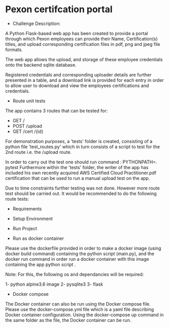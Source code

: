 # Pexon certifcation portal
- Challenge Description:

A Python Flask-based web app has been created to provide a portal through which Pexon employees can provide their Name, Certification(s) titles, and upload corresponding certification files in pdf, png and jpeg file formats. 

The web app allows the upload, and storage of these employee credentials onto the backend sqlite database. 

Registered credentials and corresponding uploader details are further presented in a table, and a download link is provided for each entry in order to allow user to download and view the employees certifications and credentials. 

- Route unit tests 

The app contains 3 routes that can be tested for:
- GET /
- POST /upload
- GET /cert /{id} 

For demonstration purposes, a 'tests' folder is created, consisting of a python file 'test_routes.py' which in turn consists of a script to test for the 2nd route i.e. the /upload route.

In order to carry out the test one should run command : PYTHONPATH=. pytest
Furthermore within the 'tests' folder, the writer of the app has included his own 
recently acquired AWS Certified Cloud Practitioner.pdf certification that can be 
used to run a manual upload test on the app.

Due to time constraints further testing was not done. However more route test should be carried out. It would be recommended to do the following route tests:

- Requirements


- Setup Environment

- Run Project

- Run as docker container

Please use the dockerfile provided in order to make a docker image (using docker build command) containing the python script (main.py), and the docker run command in order run a docker container with this image containing the app python script . 

Note: For this, the following os and dependancies will be required: 

1- python alpine3.6 image 
2- pysqlite3
3- flask

- Docker compose 

The Docker container can also be run using the Docker compose file.
Please use the docker-compose.yml file which is a yaml file describing Docker container configuration. Using the docker-compose up command in the same folder as the file, the Docker container can be run.


